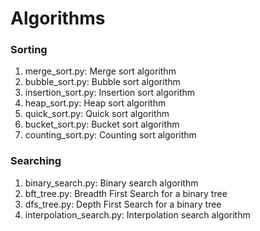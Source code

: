 # Algorithms
### Sorting
1. merge_sort.py: Merge sort algorithm
2. bubble_sort.py: Bubble sort algorithm
3. insertion_sort.py: Insertion sort algorithm
4. heap_sort.py: Heap sort algorithm
5. quick_sort.py: Quick sort algorithm
6. bucket_sort.py: Bucket sort algorithm
7. counting_sort.py: Counting sort algorithm

### Searching
1. binary_search.py: Binary search algorithm
2. bft_tree.py: Breadth First Search for a binary tree
3. dfs_tree.py: Depth First Search for a binary tree
4. interpolation_search.py: Interpolation search algorithm
